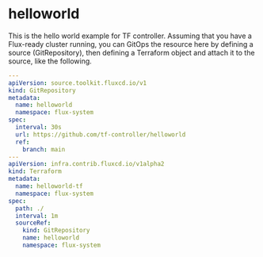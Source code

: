 # helloworld

This is the hello world example for TF controller.
Assuming that you have a Flux-ready cluster running, you can GitOps the resource here by defining a source (GitRepository), then defining a Terraform object and attach it to the source, like the following.

```yaml
---
apiVersion: source.toolkit.fluxcd.io/v1
kind: GitRepository
metadata:
  name: helloworld
  namespace: flux-system
spec:
  interval: 30s
  url: https://github.com/tf-controller/helloworld
  ref:
    branch: main
---
apiVersion: infra.contrib.fluxcd.io/v1alpha2
kind: Terraform
metadata:
  name: helloworld-tf
  namespace: flux-system
spec:
  path: ./
  interval: 1m
  sourceRef:
    kind: GitRepository
    name: helloworld
    namespace: flux-system
```
